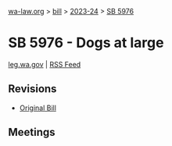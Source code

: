 [wa-law.org](/) > [bill](/bill/) > [2023-24](/bill/2023-24/) > [SB 5976](/bill/2023-24/sb/5976/)

# SB 5976 - Dogs at large
[leg.wa.gov](https://app.leg.wa.gov/billsummary?BillNumber=5976&Year=2023&Initiative=false) | [RSS Feed](./rss.xml)

## Revisions
* [Original Bill](1/)

## Meetings